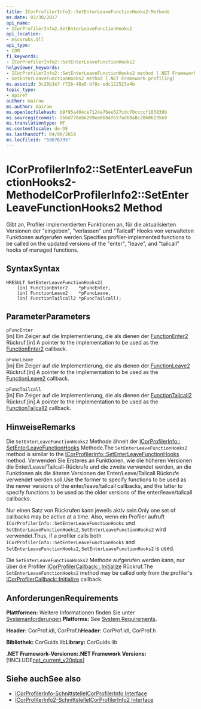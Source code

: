 ```yaml
---
title: ICorProfilerInfo2::SetEnterLeaveFunctionHooks2-Methode
ms.date: 03/30/2017
api_name:
- ICorProfilerInfo2.SetEnterLeaveFunctionHooks2
api_location:
- mscorwks.dll
api_type:
- COM
f1_keywords:
- ICorProfilerInfo2::SetEnterLeaveFunctionHooks2
helpviewer_keywords:
- ICorProfilerInfo2::SetEnterLeaveFunctionHooks2 method [.NET Framework profiling]
- SetEnterLeaveFunctionHooks2 method [.NET Framework profiling]
ms.assetid: 3c26b3e7-f72b-48a5-bf8c-edc122523a4b
topic_type:
- apiref
author: mairaw
ms.author: mairaw
ms.openlocfilehash: b9f95a404ce7124a76ee527cdc70ccccf103838b
ms.sourcegitcommit: 5b6d778ebb269ee6684fb57ad69a8c28b06235b9
ms.translationtype: MT
ms.contentlocale: de-DE
ms.lasthandoff: 04/08/2019
ms.locfileid: "59076795"
---
```

# <a name="icorprofilerinfo2setenterleavefunctionhooks2-method"></a><span data-ttu-id="edcfa-102">ICorProfilerInfo2::SetEnterLeaveFunctionHooks2-Methode</span><span class="sxs-lookup"><span data-stu-id="edcfa-102">ICorProfilerInfo2::SetEnterLeaveFunctionHooks2 Method</span></span>
<span data-ttu-id="edcfa-103">Gibt an, Profiler implementierten Funktionen an, für die aktualisierten Versionen der "eingeben", "verlassen" und "Tailcall" Hooks von verwalteten Funktionen aufgerufen werden.</span><span class="sxs-lookup"><span data-stu-id="edcfa-103">Specifies profiler-implemented functions to be called on the updated versions of the "enter", "leave", and "tailcall" hooks of managed functions.</span></span>  
  
## <a name="syntax"></a><span data-ttu-id="edcfa-104">Syntax</span><span class="sxs-lookup"><span data-stu-id="edcfa-104">Syntax</span></span>  
  
```  
HRESULT SetEnterLeaveFunctionHooks2(  
    [in] FunctionEnter2    *pFuncEnter,  
    [in] FunctionLeave2    *pFuncLeave,  
    [in] FunctionTailcall2 *pFuncTailcall);  
```  
  
## <a name="parameters"></a><span data-ttu-id="edcfa-105">Parameter</span><span class="sxs-lookup"><span data-stu-id="edcfa-105">Parameters</span></span>  
 `pFuncEnter`  
 <span data-ttu-id="edcfa-106">[in] Ein Zeiger auf die Implementierung, die als dienen der [FunctionEnter2](../../../../docs/framework/unmanaged-api/profiling/functionenter2-function.md) Rückruf.</span><span class="sxs-lookup"><span data-stu-id="edcfa-106">[in] A pointer to the implementation to be used as the [FunctionEnter2](../../../../docs/framework/unmanaged-api/profiling/functionenter2-function.md) callback.</span></span>  
  
 `pFuncLeave`  
 <span data-ttu-id="edcfa-107">[in] Ein Zeiger auf die Implementierung, die als dienen der [FunctionLeave2](../../../../docs/framework/unmanaged-api/profiling/functionleave2-function.md) Rückruf.</span><span class="sxs-lookup"><span data-stu-id="edcfa-107">[in] A pointer to the implementation to be used as the [FunctionLeave2](../../../../docs/framework/unmanaged-api/profiling/functionleave2-function.md) callback.</span></span>  
  
 `pFuncTailcall`  
 <span data-ttu-id="edcfa-108">[in] Ein Zeiger auf die Implementierung, die als dienen der [FunctionTailcall2](../../../../docs/framework/unmanaged-api/profiling/functiontailcall2-function.md) Rückruf.</span><span class="sxs-lookup"><span data-stu-id="edcfa-108">[in] A pointer to the implementation to be used as the [FunctionTailcall2](../../../../docs/framework/unmanaged-api/profiling/functiontailcall2-function.md) callback.</span></span>  
  
## <a name="remarks"></a><span data-ttu-id="edcfa-109">Hinweise</span><span class="sxs-lookup"><span data-stu-id="edcfa-109">Remarks</span></span>  
 <span data-ttu-id="edcfa-110">Die `SetEnterLeaveFunctionHooks2` Methode ähnelt der [ICorProfilerInfo:: SetEnterLeaveFunctionHooks](../../../../docs/framework/unmanaged-api/profiling/icorprofilerinfo-setenterleavefunctionhooks-method.md) Methode.</span><span class="sxs-lookup"><span data-stu-id="edcfa-110">The `SetEnterLeaveFunctionHooks2` method is similar to the [ICorProfilerInfo::SetEnterLeaveFunctionHooks](../../../../docs/framework/unmanaged-api/profiling/icorprofilerinfo-setenterleavefunctionhooks-method.md) method.</span></span> <span data-ttu-id="edcfa-111">Verwenden Sie Ersteres an Funktionen, wie die höheren Versionen die Enter/Leave/Tailcall-Rückrufe und die zweite verwendet werden, an die Funktionen als die älteren Versionen der Enter/Leave/Tailcall Rückrufe verwendet werden soll.</span><span class="sxs-lookup"><span data-stu-id="edcfa-111">Use the former to specify functions to be used as the newer versions of the enter/leave/tailcall callbacks, and the latter to specify functions to be used as the older versions of the enter/leave/tailcall callbacks.</span></span>  
  
 <span data-ttu-id="edcfa-112">Nur einen Satz von Rückrufen kann jeweils aktiv sein.</span><span class="sxs-lookup"><span data-stu-id="edcfa-112">Only one set of callbacks may be active at a time.</span></span> <span data-ttu-id="edcfa-113">Also, wenn ein Profiler aufruft `ICorProfilerInfo::SetEnterLeaveFunctionHooks` und `SetEnterLeaveFunctionHooks2`, `SetEnterLeaveFunctionHooks2` wird verwendet.</span><span class="sxs-lookup"><span data-stu-id="edcfa-113">Thus, if a profiler calls both `ICorProfilerInfo::SetEnterLeaveFunctionHooks` and `SetEnterLeaveFunctionHooks2`, `SetEnterLeaveFunctionHooks2` is used.</span></span>  
  
 <span data-ttu-id="edcfa-114">Die `SetEnterLeaveFunctionHooks2` Methode aufgerufen werden kann, nur über die Profiler [ICorProfilerCallback:: Initialize](../../../../docs/framework/unmanaged-api/profiling/icorprofilercallback-initialize-method.md) Rückruf.</span><span class="sxs-lookup"><span data-stu-id="edcfa-114">The `SetEnterLeaveFunctionHooks2` method may be called only from the profiler's [ICorProfilerCallback::Initialize](../../../../docs/framework/unmanaged-api/profiling/icorprofilercallback-initialize-method.md) callback.</span></span>  
  
## <a name="requirements"></a><span data-ttu-id="edcfa-115">Anforderungen</span><span class="sxs-lookup"><span data-stu-id="edcfa-115">Requirements</span></span>  
 <span data-ttu-id="edcfa-116">**Plattformen:** Weitere Informationen finden Sie unter [Systemanforderungen](../../../../docs/framework/get-started/system-requirements.md).</span><span class="sxs-lookup"><span data-stu-id="edcfa-116">**Platforms:** See [System Requirements](../../../../docs/framework/get-started/system-requirements.md).</span></span>  
  
 <span data-ttu-id="edcfa-117">**Header:** CorProf.idl, CorProf.h</span><span class="sxs-lookup"><span data-stu-id="edcfa-117">**Header:** CorProf.idl, CorProf.h</span></span>  
  
 <span data-ttu-id="edcfa-118">**Bibliothek:** CorGuids.lib</span><span class="sxs-lookup"><span data-stu-id="edcfa-118">**Library:** CorGuids.lib</span></span>  
  
 **<span data-ttu-id="edcfa-119">.NET Framework-Versionen:</span><span class="sxs-lookup"><span data-stu-id="edcfa-119">.NET Framework Versions:</span></span>** [!INCLUDE[net_current_v20plus](../../../../includes/net-current-v20plus-md.md)]  
  
## <a name="see-also"></a><span data-ttu-id="edcfa-120">Siehe auch</span><span class="sxs-lookup"><span data-stu-id="edcfa-120">See also</span></span>

- [<span data-ttu-id="edcfa-121">ICorProfilerInfo-Schnittstelle</span><span class="sxs-lookup"><span data-stu-id="edcfa-121">ICorProfilerInfo Interface</span></span>](../../../../docs/framework/unmanaged-api/profiling/icorprofilerinfo-interface.md)
- [<span data-ttu-id="edcfa-122">ICorProfilerInfo2-Schnittstelle</span><span class="sxs-lookup"><span data-stu-id="edcfa-122">ICorProfilerInfo2 Interface</span></span>](../../../../docs/framework/unmanaged-api/profiling/icorprofilerinfo2-interface.md)
